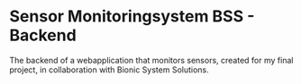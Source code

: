 # Sensor Monitoringsystem BSS - Backend
The backend of a webapplication that monitors sensors, created for my final project, in collaboration with Bionic System Solutions.
